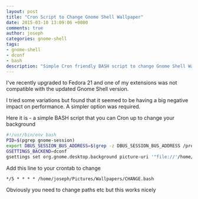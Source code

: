 ```yaml
---
layout: post
title: "Cron Script to Change Gnome Shell Wallpaper"
date: 2015-03-10 13:09:06 +0000
comments: true
author: joseph
categories: gnome-shell
tags: 
- gnome-shell
- dconf
- bash
description: "Simple Cron friendly BASH script to change Gnome Shell Wallpaper"
---
```


I've recently upgraded to Fedora 21 and one of my extensions was not compatible with the updated Gnome Shell version.

I tried some variations but found that it seemed to be having a big negative impact on performance. A simpler option was required.

Here it is - a simple BASH script that you can Cron up to change your background

``` bash
#!/usr/bin/env bash
PID=$(pgrep gnome-session)
export DBUS_SESSION_BUS_ADDRESS=$(grep -z DBUS_SESSION_BUS_ADDRESS /proc/$PID/environ|cut -d= -f2-)
GSETTINGS_BACKEND=dconf 
gsettings set org.gnome.desktop.background picture-uri '"file://'/home/joseph/Pictures/Wallpapers/$(ls /home/joseph/Pictures/Wallpapers/ | shuf -n 1)'"'

```

Add this line to your crontab to change

```
*/5 * * * * /home/joseph/Pictures/Wallpapers/CHANGE.bash
```

Obviously you need to change paths etc but this works nicely
